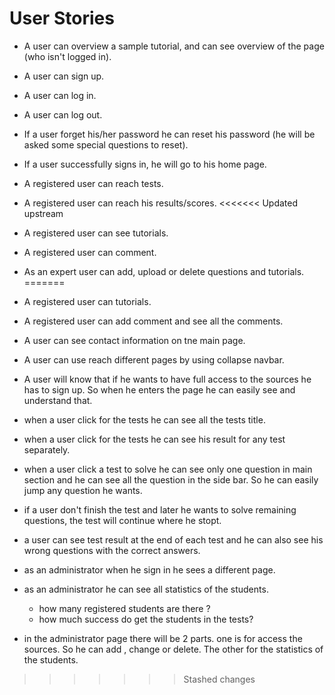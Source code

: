 # User Stories

- A user can overview a sample tutorial, and can see overview of the page (who isn't logged in).
- A user can sign up.
- A user can log in.
- A user can log out.
- If a user forget his/her password he can reset his password (he will be asked some special questions to reset).
- If a user successfully signs in, he will go to his home page.
- A registered user can reach tests.
- A registered user can reach his results/scores.
<<<<<<< Updated upstream
- A registered user can see tutorials.
- A registered user can comment.
- As an expert user can add, upload or delete questions and tutorials.
=======
- A registered user can tutorials.
- A registered user can add comment and see all the comments.
- A user can see contact information on tne main page.
- A user can use reach different pages by using collapse navbar.
- A user will know that if he wants to have full access to the sources he has to sign up. So when he enters the page he can easily see and understand that.
- when a user click for the tests he can see all the tests title.
- when a user click for the tests he can see his result for any test separately.
- when a user click a test to solve he can see only one question in main section and he can see all the question in the side bar. So he can easily jump any question he wants.
- if a user don't finish the test and later he wants to solve remaining questions, the test will continue where he stopt.
- a user can see test result at the end of each  test and he can also see his wrong questions with the correct answers. 


- as an administrator when he sign in he sees a different page.  
- as an administrator he can see all statistics of the students.   
  - how many registered students are there ? 
  - how much success do get the students in the tests?
- in the administrator page there will be 2 parts. one is for access the sources. So he can add , change or delete. The other for the statistics of the students.
>>>>>>> Stashed changes
